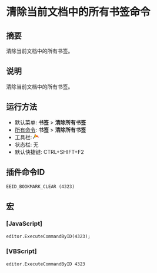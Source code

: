 # 清除当前文档中的所有书签命令

## 摘要

清除当前文档中的所有书签。

## 说明

清除当前文档中的所有书签。

## 运行方法

- 默认菜单: **书签** \> **清除所有书签**
- [所有命令](../tools/all_commands): **书签** \> **清除所有书签**
- 工具栏: ![](../../images/bookmarkclear.png)
- 状态栏: 无
- 默认快捷键: CTRL+SHIFT+F2

## 插件命令ID

```
EEID_BOOKMARK_CLEAR (4323)
```

## 宏

### \[JavaScript\]

```
editor.ExecuteCommandByID(4323);
```

### \[VBScript\]

```
editor.ExecuteCommandByID 4323
```
